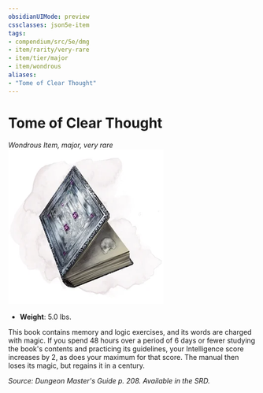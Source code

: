 ```yaml
---
obsidianUIMode: preview
cssclasses: json5e-item
tags:
- compendium/src/5e/dmg
- item/rarity/very-rare
- item/tier/major
- item/wondrous
aliases: 
- "Tome of Clear Thought"
---
```

# Tome of Clear Thought
*Wondrous Item, major, very rare*  
![](https://raw.githubusercontent.com/5etools-mirror-2/5etools-img/main/items/DMG/Tome%20of%20Clear%20Thought.webp#right)  

- **Weight**: 5.0 lbs.

This book contains memory and logic exercises, and its words are charged with magic. If you spend 48 hours over a period of 6 days or fewer studying the book's contents and practicing its guidelines, your Intelligence score increases by 2, as does your maximum for that score. The manual then loses its magic, but regains it in a century.

*Source: Dungeon Master's Guide p. 208. Available in the SRD.*